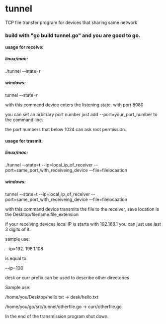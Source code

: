 # tunnel
TCP file transfer program for devices that sharing same network

### build with "go build tunnel.go" and you are good to go. 

#### usage for receive:
##### linux/mac:
./tunnel --state=r
##### windows:
tunnel --state=r

with this commend device enters the listening state. with port 8080

you can set an arbitrary port number just add --port=your_port_number to the command line.

the port numbers that below 1024 can ask root permission.

#### usage for trasmit:
##### linux/mac:
./tunnel --state=t --ip=local_ip_of_receiver --port=same_port_with_receiveing_device --file=filelocaation
##### windows:
tunnel --state=t --ip=local_ip_of_receiver --port=same_port_with_receiveing_device --file=filelocaation

with this command device transmits the file to the receiver, save location is the Desktop/filename.file_extension

if your receiving devices local IP is starts with 192.168.1 you can just use last 3 digits of it.

sample use:

--ip=192. 198.1.108 

is equal to

--ip=108 

desk or curr prefix can be used to describe other directories

Sample use:

/home/you/Desktop/hello.txt           -> desk/hello.txt

/home/you/go/src/tunnel/otherfile.go  -> curr/otherfile.go

In the end of the transmission program shut down.
